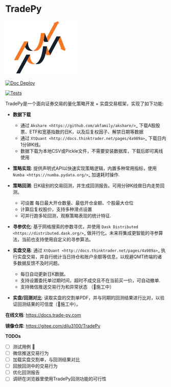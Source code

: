 
# TradePy

![logo](./docs/source/_static/logo.png)

[![Doc Deploy](https://github.com/namoshizun/TradePy/actions/workflows/deploy-sphinx-doc.yml/badge.svg?branch=main&event=push)](https://github.com/namoshizun/TradePy/actions/workflows/deploy-sphinx-doc.yml)

[![Tests](https://github.com/namoshizun/TradePy/actions/workflows/run-tests.yml/badge.svg?branch=main&event=push)](https://github.com/namoshizun/TradePy/actions/workflows/run-tests.yml)


TradePy是一个面向证券交易的量化策略开发 + 实盘交易框架，实现了如下功能:

* **数据下载**
  * 通过 `Akshare <https://github.com/akfamily/akshare/>`_ 下载A股股票、ETF和宽基指数的日K，以及后复权因子、解禁日期等数据
  * 通过 `XtQuant <http://docs.thinktrader.net/pages/4a989a>`_ 下载日内1分钟K线。
  * 数据下载为本地CSV或Pickle文件，不需要安装数据库，下载后即可离线使用
  
* **策略实现**: 提供声明式API以快速实现策略逻辑，内置多种常用指标，使用 `Numba <https://numba.pydata.org/>`_ 加速耗时操作.

* **策略回测**: 日K级别的交易回测，并生成回测报告。可用分钟K线做日内走势回测。

  * 可设置 每日最大开仓数量、最低开仓金额、个股最大仓位
  * 计算后复权股价，支持多种滑点设置
  * 可并行跑多轮回测，观察策略表现的统计特征.

* **寻参优化**: 基于网格搜索的参数寻优，并使用 `Dask Distributed <https://distributed.dask.org/>`_ 做并行化。未来将集成更智能的寻参算法，当前也支持使用自定义的寻参算法。

* **实盘交易**: 通过 `XtQuant <http://docs.thinktrader.net/pages/4a989a>`_ 执行实盘交易，并自行统计当日持仓和账户余额等信息，以规避QMT终端的诸多数据反馈不及时问题。

  * 每日自动更新日K数据。
  * 支持设置委托单过期时间，超时不成交且不在当前买一价，可自动撤单.
  * 支持微信推送交易行为和异常状态 （🚧施工中）

* **实盘/回测对比**: 读取实盘的交割单PDF，并与同期的回测结果进行比对，以验证回测结果的可信度（🚧施工中）。


**在线文档**: https://docs.trade-py.com

**镜像仓库**: https://gitee.com/dilu3100/TradePy

**TODOs**

- [ ] 测试用例 🚧
- [ ] 微信推送交易行为
- [ ] 加载实盘交割单，与回测结果对比
- [ ] 回放回测中的交易行为
- [ ] 优化回测报告
- [ ] 调研在浏览器里使用TradePy回测功能的可行性
